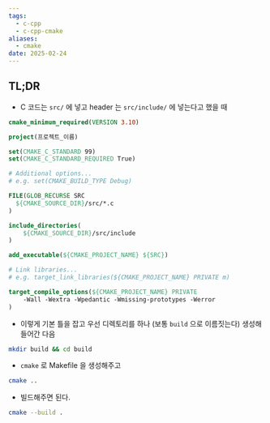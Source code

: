 ```yaml
---
tags:
  - c-cpp
  - c-cpp-cmake
aliases:
  - cmake
date: 2025-02-24
---
```

## TL;DR

- C 코드는 `src/` 에 넣고 header 는 `src/include/` 에 넣는다고 했을 때

```cmake
cmake_minimum_required(VERSION 3.10)

project(프로젝트_이름)

set(CMAKE_C_STANDARD 99)
set(CMAKE_C_STANDARD_REQUIRED True)

# Additional options...
# e.g. set(CMAKE_BUILD_TYPE Debug)

FILE(GLOB_RECURSE SRC
  ${CMAKE_SOURCE_DIR}/src/*.c
)

include_directories(
    ${CMAKE_SOURCE_DIR}/src/include
)

add_executable(${CMAKE_PROJECT_NAME} ${SRC})

# Link libraries...
# e.g. target_link_libraries(${CMAKE_PROJECT_NAME} PRIVATE m)

target_compile_options(${CMAKE_PROJECT_NAME} PRIVATE
	-Wall -Wextra -Wpedantic -Wmissing-prototypes -Werror
)
```

- 이렇게 기본 틀을 잡고 우선 디렉토리를 하나 (보통 `build` 으로 이름짓는다) 생성해 들어간 다음

```bash
mkdir build && cd build
```

- `cmake` 로 Makefile 을 생성해주고

```bash
cmake ..
```

- 빌드해주면 된다.

```bash
cmake --build .
```